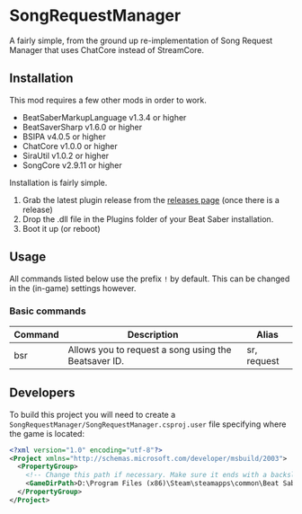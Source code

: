 # SongRequestManager
A fairly simple, from the ground up re-implementation of Song Request Manager that uses ChatCore instead of StreamCore.

## Installation
This mod requires a few other mods in order to work.
- BeatSaberMarkupLanguage v1.3.4 or higher
- BeatSaverSharp v1.6.0 or higher
- BSIPA v4.0.5 or higher
- ChatCore v1.0.0 or higher
- SiraUtil v1.0.2 or higher
- SongCore v2.9.11 or higher

Installation is fairly simple.
1. Grab the latest plugin release from the [releases page](https://github.com/ErisApps/SongRequestManager/releases) (once there is a release)
2. Drop the .dll file in the Plugins folder of your Beat Saber installation.
3. Boot it up (or reboot)

## Usage
All commands listed below use the prefix `!` by default. This can be  changed in the (in-game) settings however.

### Basic commands
| Command | Description | Alias |
| --- | --- | --- |
| bsr | Allows you to request a song using the Beatsaver ID. | sr, request |


## Developers
To build this project you will need to create a `SongRequestManager/SongRequestManager.csproj.user` file specifying where the game is located:

```xml
<?xml version="1.0" encoding="utf-8"?>
<Project xmlns="http://schemas.microsoft.com/developer/msbuild/2003">
  <PropertyGroup>
    <!-- Change this path if necessary. Make sure it ends with a backslash. -->
    <GameDirPath>D:\Program Files (x86)\Steam\steamapps\common\Beat Saber\</GameDirPath>
  </PropertyGroup>
</Project>
```
